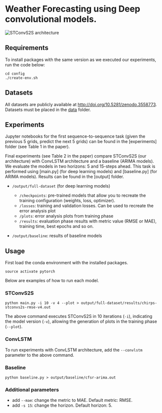 # Weather Forecasting using Deep convolutional models.

![STConvS2S architecture](/image/stconvs2s.png)

## Requirements

To install packages with the same version as we executed our experiments, run the code below:

```
cd config
./create-env.sh
```

## Datasets

All datasets are publicly available at http://doi.org/10.5281/zenodo.3558773. Datasets must be placed in the [data](https://github.com/MLRG-CEFET-RJ/stconvs2s/tree/master/data) folder.


## Experiments

Jupyter notebooks for the first sequence-to-sequence task (given the previous 5 grids, predict the next 5 grids) can be found in the [experiments] folder (see Table 1 in the paper).


Final experiments (see Table 2 in the paper) compare STConvS2S (our architecture) with ConvLSTM architecture and a baseline (ARIMA models). We evaluate the models in two horizons: 5 and 15-steps ahead. This task is performed using [main.py] (for deep learning models) and [baseline.py] (for ARIMA models). Results can be found in the [output] folder.


* `/output/full-dataset` (for deep learning models)
	* `/checkpoints`: pre-trained models that allow you to recreate the training configuration (weights, loss, optimizer).
	* `/losses`: training and validation losses. Can be used to recreate the error analysis plot
	* `/plots`:	error analysis plots from training phase
	* `/results`: evaluation phase results with metric value (RMSE or MAE), training time, best epochs and so on.

* `/output/baseline`: results of baseline models
	

## Usage

First load the conda environment with the installed packages.

```
source activate pytorch
```

Below are examples of how to run each model.

### STConvS2S
```
python main.py -i 10 -v 4 --plot > output/full-dataset/results/chirps-stconvs2s-rmse-v4.out
```

The above command executes STConvS2S in 10 iterations (`-i`), indicating the model version (`-v`), allowing the generation of plots in the training phase (`--plot`).

### ConvLSTM

To run experiments with ConvLSTM architecture, add the `--convlstm` parameter to the above command.


### Baseline

```
python baseline.py > output/baseline/cfsr-arima.out
```

### Additional parameters
* add `--mae`: change the metric to MAE. Default metric: RMSE.
* add `-s 15`: change the horizon. Default horizon: 5.
